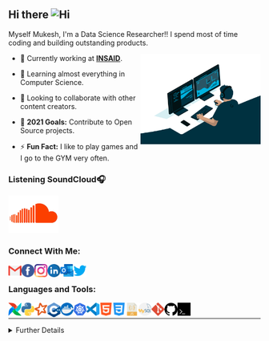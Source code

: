 ## Hi there <img width="28px" alt="Hi" src="https://user-images.githubusercontent.com/1303154/88677602-1635ba80-d120-11ea-84d8-d263ba5fc3c0.gif" />

Myself Mukesh, I'm a Data Science Researcher!! I spend most of time coding and building outstanding products.

<img align="right" alt="GIF" src="gifs/developer.gif" width="240" height="180" />

- 🔭 Currently working at **<a href="https://www.insaid.co/">INSAID</a>**.
  
- 🌱 Learning almost everything in Computer Science.
  
- 👯 Looking to collaborate with other content creators.
  
- 🥅 **2021 Goals:** Contribute to Open Source projects.
  
- ⚡ **Fun Fact:** I like to play games and I go to the GYM very often.

### **Listening SoundCloud**🎧

[<img width="100px" src="/gifs/soundcloud.gif" alt="Favourtie Song" width="350" />](https://soundcloud.com/weareriot/cantstop?in=weareriot/sets/remixes)

### **Connect With Me**:

[<img align="left" alt="GMail" width="26px" src="social/gmail.svg" />](coldperformer@gmail.com)

[<img align="left" alt="Facebook" width="26px" src="social/facebook.svg" />](https://www.facebook.com/profile.php?id=100036062106581)

[<img align="left" alt="Instagram" width="26px" src="social/instagram.svg" />](https://www.instagram.com/coldperformer/)

[<img align="left" alt="LinkedIn" width="26px" src="social/linkedin.svg" />](https://www.linkedin.com/in/mukesh-kumar-676bab178/)

[<img align="left" alt="Outlook" width="26px" src="social/outlook.svg" />](coldperformer@hotmail.com)

[<img align="left" alt="Twitter" width="26px" src="social/twitter.svg" />](https://twitter.com/coldperformer)


<br />

### **Languages and Tools**:

[<img align="left" alt="Airflow" width="26px" src="tools-&-languages/airflow.png" />](https://airflow.apache.org/docs/stable/)

[<img align="left" alt="Python" width="26px" src="tools-&-languages/python.svg" />](https://docs.python.org/3/)

[<img align="left" alt="PySpark" width="26px" src="tools-&-languages/spark.svg" />](https://spark.apache.org/docs/latest/api/python/index.html)

[<img align="left" alt="C++" width="26px" src="tools-&-languages/c++.svg" />](https://devdocs.io/cpp/)

[<img align="left" alt="Docker" width="26px" src="tools-&-languages/docker.svg" />](https://docs.docker.com/engine/)

[<img align="left" alt="Kubernetes" width="26px" src="tools-&-languages/kubernetes.svg" />](https://kubernetes.io/docs/home/)

[<img align="left" alt="Visual Studio Code" width="26px" src="tools-&-languages/visual-studio-code.svg" />](https://docs.microsoft.com/en-us/visualstudio/?view=vs-2019)

[<img align="left" alt="HTML5" width="26px" src="tools-&-languages/html5.svg" />](https://devdocs.io/html/)

[<img align="left" alt="CSS3" width="26px" src="tools-&-languages/css3.svg" />](https://devdocs.io/css/)

[<img align="left" alt="JavaScript" width="26px" src="tools-&-languages/javascript.svg" />](https://devdocs.io/javascript/)

[<img align="left" alt="MySQL" width="26px" src="tools-&-languages/mysql.svg" />](https://dev.mysql.com/doc/)

[<img align="left" alt="Git" width="26px" src="tools-&-languages/git.svg" />](https://git-scm.com/doc)

[<img align="left" alt="GitHub" width="26px" src="tools-&-languages/github.svg" />](https://docs.github.com/en)

[<img align="left" alt="Terminal" width="26px" src="tools-&-languages/terminal.svg" />](https://docs.microsoft.com/en-us/windows/terminal/)

<br />

---
<details>

<summary>Further Details</summary>

</br>

<p align="center">
    <a href="https://img.shields.io/badge/build%20type-markdown-blue"><img src="https://img.shields.io/badge/build%20type-markdown-blue" alt="build type"></a>
    <a href="https://visitor-badge.glitch.me/badge?page_id=coldperformer.coldperformer"><img src="https://visitor-badge.glitch.me/badge?page_id=coldperformer.coldperformer" alt="visitors"></a>
    <a href="https://github.com/coldperformer/coldperformer"><img src="https://img.shields.io/github/downloads/coldperformer/coldperformer/total" alt="downloads"></a>
  <a href="https://github.com/coldperformer/coldperformer"><img src="https://img.shields.io/github/commit-activity/m/coldperformer/coldperformer" alt="commit activity"></a>
</p>

### **Coding Stats:**

<!--START_SECTION:waka-->
```text
Other      1 hr 22 mins    █████████████████░░░░░░░░   67.68 % 
Python     29 mins         ██████░░░░░░░░░░░░░░░░░░░   23.80 % 
Markdown   10 mins         ██░░░░░░░░░░░░░░░░░░░░░░░   08.52 % 
```
<!--END_SECTION:waka-->

### **GitHub Stats:** 

<p align="left">
    <a href="https://github.com/coldperformer/coldperformer"><img width="445.5px" height="153px" src="https://github-readme-stats.vercel.app/api?username=coldperformer&hide=stars&show_icons=true&hide_border=true&theme=tokyonight" alt="build type"></a>
    <a href="https://github.com/coldperformer/coldperformer"><img height="153px" src="https://github-readme-stats.vercel.app/api/top-langs/?username=coldperformer&layout=compact" alt="visitors"></a>
</p>

</details>